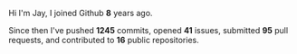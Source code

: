Hi I'm Jay, I joined Github **8** years ago.

Since then I've pushed **1245** commits, opened **41** issues, submitted **95** pull requests, and contributed to **16** public repositories.
